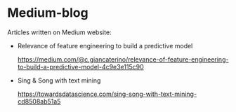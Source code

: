 # Medium-blog
Articles written on Medium website:

- Relevance of feature engineering to build a predictive model 

  https://medium.com/@c.giancaterino/relevance-of-feature-engineering-to-build-a-predictive-model-4c9e3e115c90
  
- Sing & Song with text mining

  https://towardsdatascience.com/sing-song-with-text-mining-cd8508ab51a5
  
  
  
